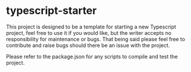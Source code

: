 # typescript-starter

This project is designed to be a template for starting a new Typescript project, feel free to use it if you would like, but the writer accepts no responsibility for maintenance or bugs. That being said please feel free to contribute and raise bugs should there be an issue with the project.

Please refer to the package.json for any scripts to compile and test the project.
